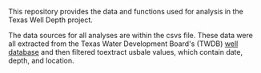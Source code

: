 This repository provides the data and functions used for analysis in the Texas Well Depth project.

The data sources for all analyses are within the csvs file. These data were all extracted from the Texas Water Development Board's (TWDB) [well database](https://www.twdb.texas.gov/groundwater/data/gwdbrpt.asp) and then filtered toextract usbale values, which contain date, depth, and location.

